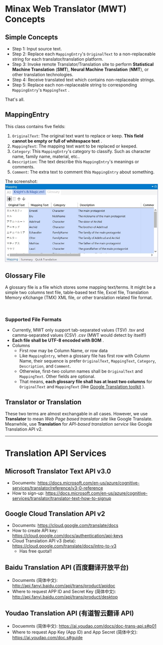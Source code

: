﻿# Minax Web Translator (MWT) Concepts

## Simple Concepts
- Step 1: Input source text.
- Step 2: Replace each `MappingEntry`'s `OriginalText` to a non-replaceable string for each translator/translation platform.
- Step 3: Invoke remote Translator/Translation site to perform **Statistical Machine Translation** (**SMT**), **Neural Machine Translation** (**NMT**), or other translation technologies.
- Step 4: Receive translated text which contains non-replaceable strings.
- Step 5: Replace each non-replaceable string to corresponding `MappingEntry`'s `MappingText` .

That's all.

## MappingEntry
This class contains five fields:
1. `OriginalText`: The original text want to replace or keep. **This field cannot be empty or full of whitespace text** .
2. `MappingText`: The mapping text want to be replaced or keeped.
3. `Category`: This `MappingEntry`'s category to classify. Such as character name, family name, material, etc..
4. `Description`: The text describe this `MappingEntry`'s meanings or comments.
5. `Comment`: The extra text to comment this `MappingEntry` about something.

The screenshot:
![MWT-WinDesktop-MappingProject](../Assets/Images/ScreenShots/MWT-WinDesktop-MappingProject.jpg "MWT MappingProject of Desktop version")

## Glossary File
A glossary file is a file which stores some mapping text/terms. It might be a simple two columns text file, table-based text file, Excel file, Translation Memory eXchange (TMX) XML file, or other translation related file format.

<br />

### Supported File Formats
- Currently, MWT only support tab-separated values (TSV) .tsv and camma-separated values (CSV) .csv (MWT would detect by itself!)
- **Each file shall be UTF-8 encoded with BOM** .
- Columns
  - First row may be Column Name, or row data
  - Like `MappingEntry`, when a glossary file has first row with Column Name, their sequence is prefer `OriginalText`, `MappingText`, `Category`, `Description`, and `Comment`.
  - Otherwise, first-two column names shall be `OriginalText` and `MappingText`. Other fields are optional.
  - That means, **each glossary file shall has at least two columns** for `OriginalText` and `MappingText` (like [Google Translation toolkit](https://translate.google.com/toolkit) ).

## Translator or Translation
These two terms are almost exchangable in all cases. However, we use **Translator** to mean *Web Page based translator site* like Google Translate. Meanwhile, use **Translation** for *API-based translation service* like Google Translation API v2.

---

# Translation API Services

## Microsoft Translator Text API v3.0

- Documents: https://docs.microsoft.com/en-us/azure/cognitive-services/translator/reference/v3-0-reference
- How to sign-up: https://docs.microsoft.com/en-us/azure/cognitive-services/translator/translator-text-how-to-signup

## Google Cloud Translation API v2

- Documents: https://cloud.google.com/translate/docs
- How to create API key: https://cloud.google.com/docs/authentication/api-keys
- Cloud Translation API v3 (beta): https://cloud.google.com/translate/docs/intro-to-v3
  - Has free quota!!

## Baidu Translation API (百度翻译开放平台)

- Documents (简体中文): http://api.fanyi.baidu.com/api/trans/product/apidoc 
- Where to request APP ID and Secret Key (简体中文): http://api.fanyi.baidu.com/api/trans/product/desktop  

## Youdao Translation API (有道智云翻译 API)

- Docuemnts (简体中文): https://ai.youdao.com/docs/doc-trans-api.s#p01
- Where to request App Key (App ID) and App Secret (简体中文): https://ai.youdao.com/doc.s#guide

